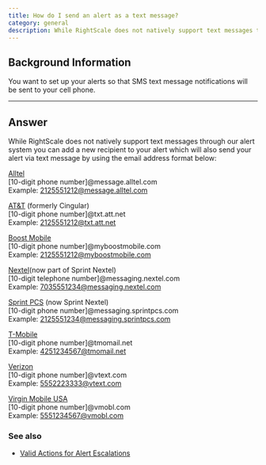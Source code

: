 ```yaml
---
title: How do I send an alert as a text message?
category: general
description: While RightScale does not natively support text messages through our alert system you can add a new recipient to your alert which will also send your alert via text message by using the email address format defined in this article.
---
```


## Background Information

You want to set up your alerts so that SMS text message notifications will be sent to your cell phone.

* * *

## Answer

While RightScale does not natively support text messages through our alert system you can add a new recipient to your alert which will also send your alert via text message by using the email address format below:

[Alltel](http://www.sms411.net/2006/07/alltel-sms.html)  
[10-digit phone number]@message.alltel.com   
Example: [2125551212@message.alltel.com](mailto:2125551212@message.alltel.com)

[AT&T](http://www.sms411.net/2006/07/cingular-sms.html) (formerly Cingular)   
[10-digit phone number]@txt.att.net   
Example: [2125551212@txt.att.net](mailto:2125551212@txt.att.net)

[Boost Mobile](http://www.sms411.net/2006/07/boost-mobile-sms.html)   
[10-digit phone number]@myboostmobile.com   
Example: [2125551212@myboostmobile.com](mailto:2125551212@myboostmobile.com)

[Nextel](http://www.sms411.net/2006/07/nextel-sms.html)(now part of Sprint Nextel)   
[10-digit telephone number]@messaging.nextel.com   
Example: [7035551234@messaging.nextel.com](mailto:7035551234@messaging.nextel.com)

[Sprint PCS](http://www.sms411.net/2006/07/sprint-sms.html) (now Sprint Nextel)   
[10-digit phone number]@messaging.sprintpcs.com   
Example: [2125551234@messaging.sprintpcs.com](mailto:2125551234@messaging.sprintpcs.com)

[T-Mobile](http://www.sms411.net/2006/07/t-mobile-sms.html)  
[10-digit phone number]@tmomail.net   
Example: [4251234567@tmomail.net](mailto:4251234567@tmomail.net)

[Verizon](http://www.sms411.net/2006/07/verizon-sms.html)  
[10-digit phone number]@vtext.com   
Example: [5552223333@vtext.com](mailto:5552223333@vtext.com)

[Virgin Mobile USA](http://www.sms411.net/2006/07/virgin-mobile-sms.html)   
[10-digit phone number]@vmobl.com   
Example: [5551234567@vmobl.com](mailto:5551234567@vmobl.com)

### See also

- [Valid Actions for Alert Escalations](http://support.rightscale.com/12-Guides/Dashboard_Users_Guide/Design/Alert_Escalations/Concepts/Valid_Actions_for_Alert_Escalations)
